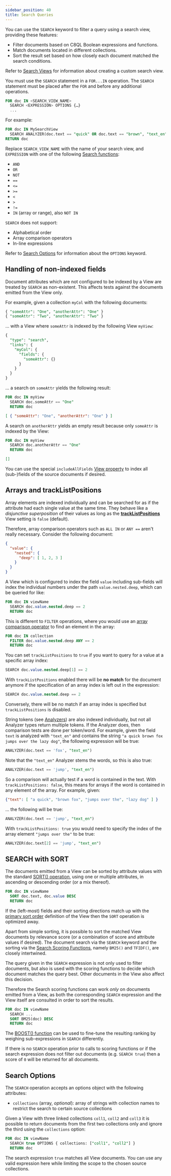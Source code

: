 ```yaml
---
sidebar_position: 40
title: Search Queries
---
```


You can use the `SEARCH` keyword to filter a query using a search view, providing these features:

- Filter documents based on C8QL Boolean expressions and functions.
- Match documents located in different collections.
- Sort the result set based on how closely each document matched the search conditions.

Refer to [Search Views](/search/views/index.md) for information about creating a custom search view.

You must use the `SEARCH` statement in a `FOR...IN` operation. The `SEARCH` statement must be placed after the `FOR` and before any additional operations.

```sql
FOR doc IN <SEARCH_VIEW_NAME>
  SEARCH <EXPRESSION> OPTIONS {…}
  ...
```

For example:

```sql
FOR doc IN MySearchView
  SEARCH ANALYZER(doc.text == "quick" OR doc.text == "brown", "text_en")
RETURN doc
```

Replace `SEARCH_VIEW_NAME` with the name of your search view, and `EXPRESSION` with one of the following [Search functions](functions.md):

- `AND`
- `OR`
- `NOT`
- `==`
- `<=`
- `>=`
- `<`
- `>`
- `!=`
- `IN` (array or range), also `NOT IN`

`SEARCH` does not support:

- Alphabetical order
- Array comparison operators
- In-line expressions

Refer to [Search Options](#search-options) for information about the `OPTIONS` keyword.

## Handling of non-indexed fields

Document attributes which are not configured to be indexed by a View are treated by `SEARCH` as non-existent. This affects tests against the documents emitted from the View only.


For example, given a collection `myCol` with the following documents:

```sql
{ "someAttr": "One", "anotherAttr": "One" }
{ "someAttr": "Two", "anotherAttr": "Two" }
```

… with a View where `someAttr` is indexed by the following View `myView`:

```sql
{
  "type": "search",
  "links": {
    "myCol": {
      "fields": {
        "someAttr": {}
      }
    }
  }
}
```

… a search on `someAttr` yields the following result:

```sql
FOR doc IN myView
  SEARCH doc.someAttr == "One"
  RETURN doc
```

```json
[ { "someAttr": "One", "anotherAttr": "One" } ]
```

A search on `anotherAttr` yields an empty result because only `someAttr` is indexed by the View:

```sql
FOR doc IN myView
  SEARCH doc.anotherAttr == "One"
  RETURN doc
```

```json
[]
```

You can use the special `includeAllFields` [View property](/search/views/optional-properties.md) to index all (sub-)fields of the source documents if desired.

## Arrays and trackListPositions

Array elements are indexed individually and can be searched for as if the attribute had each single value at the same time. They behave like a _disjunctive superposition_ of their values as long as the [**trackListPositions**](/search/views/optional-properties.md) View setting is `false` (default).

Therefore, array comparison operators such as `ALL IN` or `ANY ==` aren't really necessary. Consider the following document:

```json
{
  "value": {
    "nested": {
      "deep": [ 1, 2, 3 ]
    }
  }
}
```

A View which is configured to index the field `value` including sub-fields will index the individual numbers under the path `value.nested.deep`, which can be queried for like:

```sql
FOR doc IN viewName
  SEARCH doc.value.nested.deep == 2
  RETURN doc
```

This is different to `FILTER` operations, where you would use an [array comparison operator](../queries/c8ql/operators.md#array-comparison-operators) to find an element in the array:

```sql
FOR doc IN collection
  FILTER doc.value.nested.deep ANY == 2
  RETURN doc
```

You can set `trackListPositions` to `true` if you want to query for a value at a specific array index:

```sql
SEARCH doc.value.nested.deep[1] == 2
```

With `trackListPositions` enabled there will be **no match** for the document anymore if the specification of an array index is left out in the expression:

```sql
SEARCH doc.value.nested.deep == 2
```

Conversely, there will be no match if an array index is specified but `trackListPositions` is disabled.

String tokens (see [Analyzers](/search/analyzers/index.md)) are also indexed individually, but not all Analyzer types return multiple tokens. If the Analyzer does, then comparison tests are done per token/word. For example, given the field `text` is analyzed with `"text_en"` and contains the string `"a quick brown fox jumps over the lazy dog"`, the following expression will be true:

```sql
ANALYZER(doc.text == 'fox', "text_en")
```

Note that the `"text_en"` Analyzer stems the words, so this is also true:

```sql
ANALYZER(doc.text == 'jump', "text_en")
```

So a comparison will actually test if a word is contained in the text. With `trackListPositions: false`, this means for arrays if the word is contained in any element of the array. For example, given:

```json
{"text": [ "a quick", "brown fox", "jumps over the", "lazy dog" ] }
```

… the following will be true:

```sql
ANALYZER(doc.text == 'jump', "text_en")
```

With `trackListPositions: true` you would need to specify the index of the array element `"jumps over the"` to be true:

```sql
ANALYZER(doc.text[2] == 'jump', "text_en")
```



## SEARCH with SORT

The documents emitted from a View can be sorted by attribute values with the standard [SORT() operation](../queries/c8ql/operations/sort.md), using one or multiple attributes, in ascending or descending order (or a mix thereof).

```sql
FOR doc IN viewName
  SORT doc.text, doc.value DESC
  RETURN doc
```

If the (left-most) fields and their sorting directions match up with the [primary sort order](views/primary-sort-order.md) definition of the View then the `SORT` operation is optimized away.

Apart from simple sorting, it is possible to sort the matched View documents by relevance score (or a combination of score and attribute values if desired). The document search via the `SEARCH` keyword and the sorting via the [Search Scoring Functions](functions.md#scoring-functions), namely `BM25()` and `TFIDF()`, are closely intertwined.

The query given in the `SEARCH` expression is not only used to filter documents, but also is used with the scoring functions to decide which document matches the query best. Other documents in the View also affect this decision.

Therefore the Search scoring functions can work _only_ on documents emitted from a View, as both the corresponding `SEARCH` expression and the View itself are consulted in order to sort the results.

```sql
FOR doc IN viewName
  SEARCH ...
  SORT BM25(doc) DESC
  RETURN doc
```

The [BOOST() function](functions.md#boost) can be used to fine-tune the resulting ranking by weighing sub-expressions in `SEARCH` differently.

If there is no `SEARCH` operation prior to calls to scoring functions or if the search expression does not filter out documents (e.g. `SEARCH true`) then a score of `0` will be returned for all documents.

## Search Options

The `SEARCH` operation accepts an options object with the following attributes:

- `collections` (array, _optional_): array of strings with collection names to restrict the search to certain source collections

Given a View with three linked collections `coll1`, `coll2` and `coll3` it is possible to return documents from the first two collections only and ignore the third using the `collections` option:

```sql
FOR doc IN viewName
  SEARCH true OPTIONS { collections: ["coll1", "coll2"] }
  RETURN doc
```

The search expression `true` matches all View documents. You can use any valid expression here while limiting the scope to the chosen source collections.
